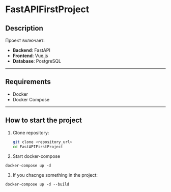 # FastAPIFirstProject

## Description
Проект включает:
- **Backend**: FastAPI
- **Frontend**: Vue.js
- **Database**: PostgreSQL

---

## Requirements

- Docker
- Docker Compose

---

## How to start the project

1. Clone repository:
   ```bash
   git clone <repository_url>
   cd FastAPIFirstProject
    ```

2. Start docker-compose
``` 
docker-compose up -d
```
3. If you chacnge something in the project:
```commandline
docker-compose up -d --build
```